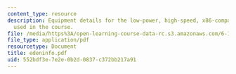 ```yaml
---
content_type: resource
description: Equipment details for the low-power, high-speed, x86-compatible microprocessor
  used in the course.
file: /media/https%3A/open-learning-course-data-rc.s3.amazonaws.com/6-186-mobile-autonomous-systems-laboratory-january-iap-2005/552bdf3e7e2e0b2d0837c372bb217a91_edeninfo.pdf
file_type: application/pdf
resourcetype: Document
title: edeninfo.pdf
uid: 552bdf3e-7e2e-0b2d-0837-c372bb217a91
---
```

